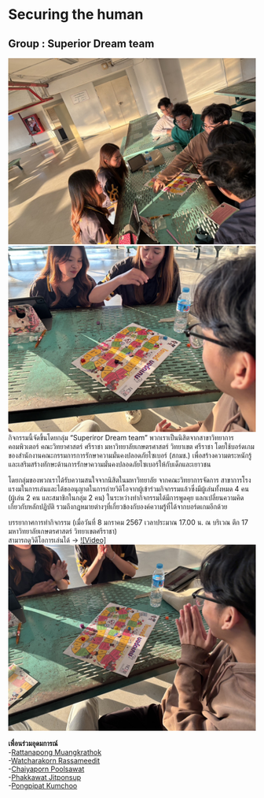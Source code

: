 # Securing the human 
## Group : Superior Dream team
![activity](assets/pic1.jpg)
![activity2](assets/pic2.jpg)
  กิจกรรมนี้จัดขึ้นโดยกลุ่ม “Superiror Dream team” พวกเราเป็นนิสิตจากสาขาวิทยาการคอมพิวเตอร์ คณะวิทยาศาสตร์ ศรีราชา มหาวิทยาลัยเกษตรศาสตร์ วิทยาเขต ศรีราชา โดยใช้บอร์ดเกมของสำนักงานคณะกรรมการการรักษาความมั่นคงปลอดภัยไซเบอร์ (สกมช.) เพื่อสร้างความตระหนักรู้และเสริมสร้างทักษะด้านการรักษาความมั่นคงปลอดภัยไซเบอร์ให้กับเด็กและเยาวชน

  โดยกลุ่มของพวกเราได้รับความสนใจจากนิสิตในมหาวิทยาลัย จากคณะวิทยาการจัดการ สาขาการโรงแรงมในการเล่นและได้ขออนุญาตในการถ่ายวิดิโอจากผู้เข้าร่วมกิจกรรมแล้วซึ่งมีผู้เล่นทั้งหมด 4 คน (ผู้เล่น 2 คน และสมาชิกในกลุ่ม 2 คน) ในระหว่างทำกิจกรรมได้มีการพูดคุย แลกเปลี่ยนความคิดเกี่ยวกับหลักปฏิบัติ รวมถึงกฎหมายต่างๆที่เกี่ยวข้องกับองค์ความรู้ที่ได้จากบอร์ดเกมอีกด้วย

  บรรยากาศการทำกิจกรรม (เมื่อวันที่ 8 มกราคม 2567 เวลาประมาณ 17.00 น. ณ บริเวณ ตึก 17 มหาวิทยาลัยเกษตรศาสตร์ วิทยาเขตศรีราชา)  
  สามารถดูวิดีโอการเล่นได้ -> [![Video]](https://www.youtube.com/watch?v=ZvQ2fzvgYxU)
![activity2](assets/pic3.jpg)  

**เพื่อนร่วมอุดมการณ์**  
-[Rattanapong Muangkrathok](https://rattanapong7.github.io/boardgame.html)  
-[Watcharakorn Rassameedit](https://bestwatchara.github.io/boardgame)  
-[Chaiyaporn Poolsawat](https://lnwnott.github.io/boardgame)  
-[Phakkawat Jitponsup](https://pondxd.github.io/boardgame.html/)  
-[Pongpipat Kumchoo](https://6530200711.github.io/Boardgame)
